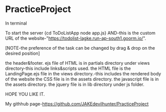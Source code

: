 
# PracticeProject
In terminal

To start the server
{cd ToDoListApp
node app.js}
AND-this is the custom URL of the website-"https://todolist-lagke.run-ap-south1.goorm.io/".


[NOTE-the preference of the task can be changed by drag & drop on the desired position]


the header&footer. ejs file of HTML is in partials directory under views directory-this include links&scripts used.
the HTML file is the LandingPage.ejs file in the views directory.-this includes the rendered body of the website
the CSS file is in the assets directory.
the javascript file is in the assets directory.
the jquery file is in lib directory under js folder.

HOPE YOU LIKE IT.

My githhub page-https://github.com/JAKEdevilhunter/PracticeProject


